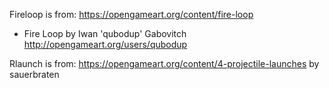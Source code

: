 
Fireloop is from: https://opengameart.org/content/fire-loop
- Fire Loop by Iwan 'qubodup' Gabovitch http://opengameart.org/users/qubodup

Rlaunch is from: https://opengameart.org/content/4-projectile-launches by sauerbraten